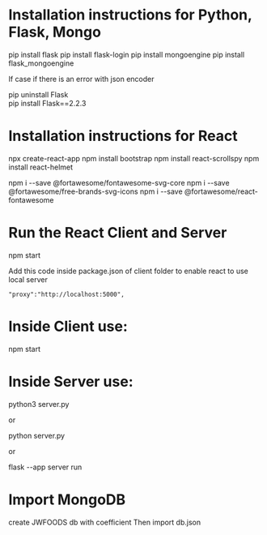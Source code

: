 
# Installation instructions for Python, Flask, Mongo

pip install flask
pip install flask-login
pip install mongoengine
pip install flask_mongoengine

If case if there is an error with json encoder

pip uninstall Flask  
pip install Flask==2.2.3 


# Installation instructions for React

npx create-react-app
npm install bootstrap
npm install react-scrollspy
npm install react-helmet

npm i --save @fortawesome/fontawesome-svg-core
npm i --save @fortawesome/free-brands-svg-icons
npm i --save @fortawesome/react-fontawesome


# Run the React Client and Server

npm start

Add this code inside package.json of client folder to enable react to use local server

```
"proxy":"http://localhost:5000",
```

# Inside Client use:
npm start

# Inside Server use:
python3 server.py

or

python server.py

or

flask --app server run


# Import MongoDB

create JWFOODS db with coefficient
Then import db.json